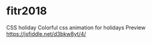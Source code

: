 # fitr2018
CSS holiday
Colorful css animation for holidays
Preview 
https://jsfiddle.net/d3bkw8yt/4/
